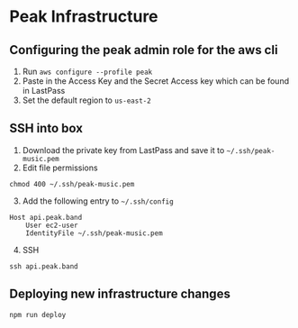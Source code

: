 # Peak Infrastructure

## Configuring the peak admin role for the aws cli
1. Run `aws configure --profile peak`
2. Paste in the Access Key and the Secret Access key which can be found in LastPass
3. Set the default region to `us-east-2`

## SSH into box
1. Download the private key from LastPass and save it to `~/.ssh/peak-music.pem`
2. Edit file permissions
```
chmod 400 ~/.ssh/peak-music.pem
````
3. Add the following entry to `~/.ssh/config`
```
Host api.peak.band
    User ec2-user
    IdentityFile ~/.ssh/peak-music.pem
```
4. SSH
```
ssh api.peak.band
```

## Deploying new infrastructure changes
`npm run deploy`
